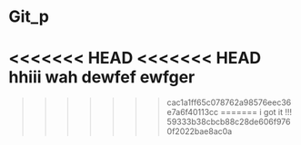 # Git_p
<<<<<<< HEAD
<<<<<<< HEAD
hhiii wah dewfef
ewfger
=======

>>>>>>> cac1a1ff65c078762a98576eec36e7a6f40113cc
=======
i got it !!!
>>>>>>> 59333b38cbcb88c28de606f9760f2022bae8ac0a

